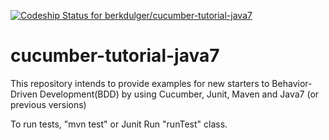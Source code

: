 [ ![Codeship Status for berkdulger/cucumber-tutorial-java7](https://codeship.com/projects/f739a570-9519-0134-9185-1e693cf3975e/status?branch=master)](https://codeship.com/projects/186761)

# cucumber-tutorial-java7
This repository intends to provide examples for new starters to Behavior-Driven Development(BDD) by using Cucumber, Junit, Maven and Java7 (or previous versions)

To run tests, "mvn test" or Junit Run "runTest" class.
